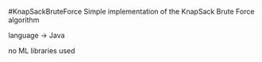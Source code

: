#KnapSackBruteForce
Simple implementation of the KnapSack Brute Force algorithm

language -> Java 

no ML libraries used
